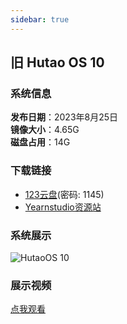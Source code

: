 ```yaml
---
sidebar: true
---
```

## 旧 Hutao OS 10

### 系统信息

**发布日期**：2023年8月25日<br>
**镜像大小**：4.65G<br>
**磁盘占用**：14G<br>

### 下载链接

- [123云盘](https://www.123pan.cn/s/RF1eVv-tp413.html)(密码: 1145)
- [Yearnstudio资源站](https://alist.yearnstudio.cn/123pan/%E7%B3%BB%E7%BB%9F%E9%95%9C%E5%83%8F%20%C2%B7%20System%20Images%E2%80%8E%E2%80%8E%E2%80%8E%E2%80%8E%E2%80%8E%E2%80%8E/Windows/%E7%AC%AC%E4%B8%89%E6%96%B9%E4%BF%AE%E6%94%B9%E7%89%88/Windows%20Hutao%20OS%20By@%E8%83%A1%E6%A1%83%E7%8E%A9VM/Hutao%20OS%2010%20V1.0.iso)

### 系统展示

![HutaoOS 10](/old-os10.png)

### 展示视频

[点我观看](https://www.bilibili.com/video/BV19G411o76n)